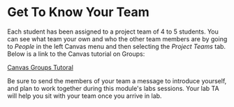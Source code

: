 # Get To Know Your Team

Each student has been assigned to a project team of 4 to 5 students. You can see
what team your own and who the other team members are by going to *People* in
the left Canvas menu and then selecting the *Project Teams* tab. Below is a link
to the Canvas tutorial on Groups:

[Canvas Groups Tutoral](https://community.canvaslms.com/t5/Video-Guide/Groups-Overview-Students/ta-p/384356#:~:text=To%20access%20all%20groups%20in,Navigation%2C%20click%20the%20People%20link.) 

Be sure to send the members of your team a message to introduce yourself, and
plan to work together during this module's labs sessions. Your lab TA will help
you sit with your team once you arrive in lab.


